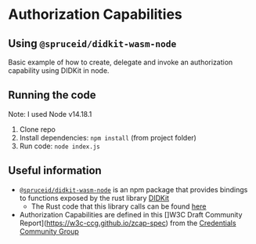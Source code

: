 # Authorization Capabilities
## Using `@spruceid/didkit-wasm-node`

Basic example of how to create, delegate and invoke an authorization capability using DIDKit in node.

## Running the code

Note: I used Node v14.18.1

1. Clone repo
2. Install dependencies: `npm install` (from project folder)
3. Run code: `node index.js`

## Useful information

* [`@spruceid/didkit-wasm-node`](https://www.npmjs.com/package/@spruceid/didkit-wasm-node) is an npm package that provides bindings to functions exposed by the rust library [DIDKit](https://www.spruceid.dev/didkit)
    * The Rust code that this library calls can be found [here](https://github.com/spruceid/didkit/blob/main/lib/web/src/lib.rs#L533)
* Authorization Capabilities are defined in this []W3C Draft Community Report](https://w3c-ccg.github.io/zcap-spec) from the [Credentials Community Group](https://www.w3.org/community/credentials/)
